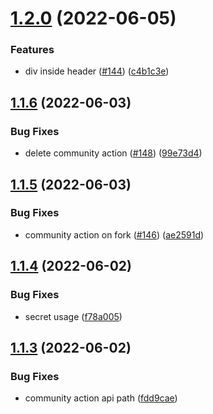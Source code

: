 # [1.2.0](https://github.com/EddieHubCommunity/good-first-issue-finder/compare/v1.1.6...v1.2.0) (2022-06-05)


### Features

* div inside header ([#144](https://github.com/EddieHubCommunity/good-first-issue-finder/issues/144)) ([c4b1c3e](https://github.com/EddieHubCommunity/good-first-issue-finder/commit/c4b1c3e1cf7cbcc5689696264855e5dce8c85f98))



## [1.1.6](https://github.com/EddieHubCommunity/good-first-issue-finder/compare/v1.1.5...v1.1.6) (2022-06-03)


### Bug Fixes

* delete community action ([#148](https://github.com/EddieHubCommunity/good-first-issue-finder/issues/148)) ([99e73d4](https://github.com/EddieHubCommunity/good-first-issue-finder/commit/99e73d467052b4e5f67bb04261b5c8be72f66486))



## [1.1.5](https://github.com/EddieHubCommunity/good-first-issue-finder/compare/v1.1.4...v1.1.5) (2022-06-03)


### Bug Fixes

* community action on fork ([#146](https://github.com/EddieHubCommunity/good-first-issue-finder/issues/146)) ([ae2591d](https://github.com/EddieHubCommunity/good-first-issue-finder/commit/ae2591d5f91aaf3425b4a5a5aa99cac3b673dd38))



## [1.1.4](https://github.com/EddieHubCommunity/good-first-issue-finder/compare/v1.1.3...v1.1.4) (2022-06-02)


### Bug Fixes

* secret usage ([f78a005](https://github.com/EddieHubCommunity/good-first-issue-finder/commit/f78a005956b74a8ff28e0393cd71421933d69195))



## [1.1.3](https://github.com/EddieHubCommunity/good-first-issue-finder/compare/v1.1.2...v1.1.3) (2022-06-02)


### Bug Fixes

* community action api path ([fdd9cae](https://github.com/EddieHubCommunity/good-first-issue-finder/commit/fdd9caefd7474405f588f1c3a8b4ab817415ddc3))



